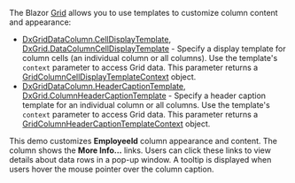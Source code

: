 The Blazor [Grid](https://docs.devexpress.com/Blazor/DevExpress.Blazor.DxGrid) allows you to use templates to customize column content and appearance: 

* [DxGridDataColumn.CellDisplayTemplate](https://docs.devexpress.com/Blazor/DevExpress.Blazor.DxGridDataColumn.CellDisplayTemplate), [DxGrid.DataColumnCellDisplayTemplate](https://docs.devexpress.com/Blazor/DevExpress.Blazor.DxGrid.DataColumnCellDisplayTemplate) - Specify a display template for column cells (an individual column or all columns). Use the template's `context` parameter to access Grid data. This parameter returns a [GridColumnCellDisplayTemplateContext](https://docs.devexpress.com/Blazor/DevExpress.Blazor.GridColumnCellDisplayTemplateContext) object. 
* [DxGridDataColumn.HeaderCaptionTemplate](https://docs.devexpress.com/Blazor/DevExpress.Blazor.DxGridColumn.HeaderCaptionTemplate), [DxGrid.ColumnHeaderCaptionTemplate](https://docs.devexpress.com/Blazor/DevExpress.Blazor.DxGrid.ColumnHeaderCaptionTemplate) - Specify a header caption template for an individual column or all columns. Use the template's `context` parameter to access Grid data. This parameter returns a [GridColumnHeaderCaptionTemplateContext](https://docs.devexpress.com/Blazor/DevExpress.Blazor.GridColumnHeaderCaptionTemplateContext) object. 

This demo customizes **EmployeeId** column appearance and content. The column shows the **More Info...** links. Users can click these links to view details about data rows in a pop-up window. A tooltip is displayed when users hover the mouse pointer over the column caption.
